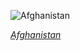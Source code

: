 
![Afghanistan](https://www.gstatic.com/prettyearth/assets/full/2160.jpg)

*[Afghanistan](https://www.google.com/maps/@30.506721,63.514053,13z/data=!3m1!1e3)*
